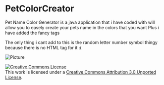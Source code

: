 PetColorCreator
===============



Pet Name Color Generator is a java application that i have coded with will allow you to easely create your pets name in the colors that you want
Plus i have added the fancy tags


The only thing i cant add to this is the random letter number symbol thingy
because there is no HTML tag for it :(




<img src="http://i.imgur.com/7xPDrhJ.png" alt="Picture">






<a rel="license" href="http://creativecommons.org/licenses/by/3.0/"><img alt="Creative Commons License" style="border-width:0" src="http://i.creativecommons.org/l/by/3.0/88x31.png" /></a><br />This work is licensed under a <a rel="license" href="http://creativecommons.org/licenses/by/3.0/">Creative Commons Attribution 3.0 Unported License</a>.
